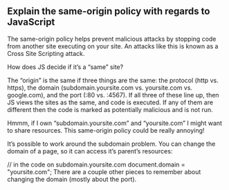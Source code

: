 ## Explain the same-origin policy with regards to JavaScript

The same-origin policy helps prevent malicious attacks by stopping code from another site executing on your site. An attacks like this is known as a Cross Site Scripting attack.

How does JS decide if it’s a “same” site?

The “origin” is the same if three things are the same: the protocol (http vs. https), the domain (subdomain.yoursite.com vs. yoursite.com vs. google.com), and the port (:80 vs. :4567). If all three of these line up, then JS views the sites as the same, and code is executed. If any of them are different then the code is marked as potentially malicious and is not run.

Hmmm, if I own “subdomain.yoursite.com” and “yoursite.com” I might want to share resources. This same-origin policy could be really annoying!

It’s possible to work around the subdomain problem. You can change the domain of a page, so it can access it’s parent’s resources:

// in the code on subdomain.yoursite.com
document.domain = "yoursite.com";
There are a couple other pieces to remember about changing the domain (mostly about the port).
